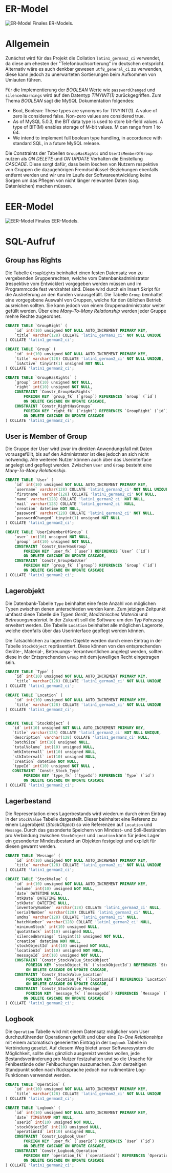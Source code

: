 # ER-Model

![ER-Model](./../modellierung/UML/ER/ER-Model.png)
Finales ER-Models.

# Allgemein

Zunächst wird für das Projekt die Collation `latin1_german2_ci` verwendet, da diese am ehesten der "Telefonbuchsortierung" im deutschen entspricht. Alternativ wäre es auch denkbar gewesen `utf8_general_ci` zu verwenden, diese kann jedoch zu unerwarteten Sortierungen beim Aufkommen von Umlauten führen.

Für die Implementierung der *BOOLEAN* Werte wie `passwordChanged` und `silencedWarnings` wird auf den Datentyp *TINYINT(1)* zurückgegriffen. Zum Thema *BOOLEAN* sagt die MySQL Dokumentation folgendes:

- Bool, Boolean: These types are synonyms for TINYINT(1). A value of zero is considered false. Non-zero values are considered true.
- As of MySQL 5.0.3, the BIT data type is used to store bit-field values. A type of BIT(M) enables storage of M-bit values. M can range from 1 to 64.
- We intend to implement full boolean type handling, in accordance with standard SQL, in a future MySQL release.

Die Constraints der Tabellen `GroupHasRights` und `UserIsMemberOfGroup` nutzen als *ON DELETE* und *ON UPDATE* Verhalten die Einstellung *CASCADE*. Diese sorgt dafür, dass beim löschen von Nutzern respektive von Gruppen die dazugehörigen Fremdschlüssel-Beziehungen ebenfalls entfernt werden und wir uns im Laufe der Softwareentwicklung keine Sorgen um das Pflegen von nicht länger relevanten Daten (sog. Datenleichen) machen müssen.

# EER-Model

![EER-Model](./../modellierung/UML/EER/EER-Model.png)
Finales EER-Models.

# SQL-Aufruf

## Group has Rights

Die Tabelle `GroupRights` beinhaltet einen festen Datensatz von zu vergebenden Gruppenrechten, welche vom Datenbankadministrator (respektive vom Entwickler) vorgegeben werden müssen und im Programmcode fest verdrahtet sind. Diese wird durch ein Insert Skript für die Auslieferung an den Kunden vorausgefüllt. Die Tabelle `Group` beinhaltet eine vorgegebene Auswahl von Gruppen, welche für den üblichen Betrieb ausreichen sollten. Sie kann jedoch von einem Gruppenadministrator weiter gefüllt werden. Über eine *Many-To-Many Relationship* werden jeder Gruppe mehre Rechte zugeordnet.

```sql
CREATE TABLE `GroupRight` (
    `id` int(10) unsigned NOT NULL AUTO_INCREMENT PRIMARY KEY,
    `title` varchar(128) COLLATE 'latin1_german2_ci' NOT NULL UNIQUE
) COLLATE 'latin1_german2_ci';

CREATE TABLE `Group` (
    `id` int(10) unsigned NOT NULL AUTO_INCREMENT PRIMARY KEY,
    `title` varchar(128) COLLATE 'latin1_german2_ci' NOT NULL UNIQUE,
    `isActive` tinyint(1) unsigned NOT NULL
) COLLATE 'latin1_german2_ci';

CREATE TABLE `GroupHasRights` (
    `group` int(10) unsigned NOT NULL,
    `right` int(10) unsigned NOT NULL,
    CONSTRAINT `Constr_GroupHasRights`
        FOREIGN KEY `group_fk` (`group`) REFERENCES `Group` (`id`)
        ON DELETE CASCADE ON UPDATE CASCADE,
    CONSTRAINT `Constr_RightHasGroups`
        FOREIGN KEY `right_fk` (`right`) REFERENCES `GroupRight` (`id`)
        ON DELETE CASCADE ON UPDATE CASCADE
) COLLATE 'latin1_german2_ci';
```
## User is Member of Group

Die Gruppe der User wird zwar im direkten Anwendungsfall mit Daten vorausgefüllt, bis auf den Administrator ist dies jedoch an sich nicht notwendig. Alle weiteren Nutzer können auch über das Userinterface angelegt und gepflegt werden. Zwischen `User` und `Group` besteht eine *Many-To-Many Relationship*.

```sql
CREATE TABLE `User` (
    `id` int(10) unsigned NOT NULL AUTO_INCREMENT PRIMARY KEY,
    `username` varchar(128) COLLATE 'latin1_german2_ci' NOT NULL UNIQUE,
    `firstname` varchar(128) COLLATE 'latin1_german2_ci' NOT NULL,
    `name` varchar(128) COLLATE 'latin1_german2_ci' NOT NULL,
    `mail` varchar(128) COLLATE 'latin1_german2_ci' NULL,
    `creation` datetime NOT NULL,
    `password` varchar(128) COLLATE 'latin1_german2_ci' NOT NULL,
    `passwordChanged` tinyint(1) unsigned NOT NULL
) COLLATE 'latin1_german2_ci';

CREATE TABLE `UserIsMemberOfGroup` (
    `user` int(10) unsigned NOT NULL,
    `group` int(10) unsigned NOT NULL,
    CONSTRAINT `Constr_UserHasGroup`
        FOREIGN KEY `user_fk` (`user`) REFERENCES `User` (`id`)
        ON DELETE CASCADE ON UPDATE CASCADE,
    CONSTRAINT `Constr_GroupHasUser`
        FOREIGN KEY `group_fk` (`group`) REFERENCES `Group` (`id`)
        ON DELETE CASCADE ON UPDATE CASCADE
) COLLATE 'latin1_german2_ci';
```

## Lagerobjekt

Die Datenbank-Tabelle `Type` beinhaltet eine feste Anzahl von möglichen Typen zwischen denen unterschieden werden kann. Zum jetzigen Zeitpunkt umfasst diese Tabelle die Typen *Gerät*, *Medizinisches Material* und *Betreuungsmaterial*. In der Zukunft soll die Software um den Typ *Fahrzeug* erweitert werden. Die Tabelle `Location` beinhaltet alle möglichen Lagerorte, welche ebenfalls über das Userinterface gepflegt werden können.

Die Tatsächlichen zu lagernden Objekte werden durch einen Eintrag in der Tabelle `StockObject` repräsentiert. Diese können von den entsprechenden Geräte-, Material-, Betreuungs- Verantwortlichen angelegt werden, sollten diese in der Entsprechenden `Group` mit dem jeweiligen Recht eingetragen sein.

```sql
CREATE TABLE `Type` (
    `id` int(10) unsigned NOT NULL AUTO_INCREMENT PRIMARY KEY,
    `title` varchar(128) COLLATE 'latin1_german2_ci' NOT NULL UNIQUE
) COLLATE 'latin1_german2_ci';

CREATE TABLE `Location` (
    `id` int(10) unsigned NOT NULL AUTO_INCREMENT PRIMARY KEY,
    `title` varchar(128) COLLATE 'latin1_german2_ci' NOT NULL UNIQUE
) COLLATE 'latin1_german2_ci';


CREATE TABLE `StockObject` (
   `id` int(10) unsigned NOT NULL AUTO_INCREMENT PRIMARY KEY,
   `title` varchar(128) COLLATE 'latin1_german2_ci' NOT NULL UNIQUE,
   `description` varchar(128) COLLATE 'latin1_german2_ci' NULL,
   `batchSize` int(10) unsigned NULL,
   `totalVolume` int(10) unsigned NULL,
   `mtkIntervall` int(10) unsigned NULL,
   `stkIntervall` int(10) unsigned NULL,
   `creation` datetime NOT NULL,
   `typeId` int(10) unsigned NOT NULL ,
   CONSTRAINT `Constr_Stock_Type`
        FOREIGN KEY `type_fk` (`typeId`) REFERENCES `Type` (`id`)
        ON DELETE CASCADE ON UPDATE CASCADE
) COLLATE 'latin1_german2_ci';
```

## Lagerbestand

Die Representation eines Lagerbestands wird wiederum durch einen Eintrag in der `StockValue` Tabelle dargestellt. Dieser beinhaltet eine Referenz zu einem Lagerobjekt (_StockObject_) so wie Referenzen auf `Location` und `Message`. Durch das gesonderte Speichern von Mindest- und Soll-Beständen pro Verbindung zwischen `StockObject` und `Location` kann für jedes Lager ein gesonderter Mindestbestand an Objekten festgelegt und explizit für diesen gewarnt werden.

``` sql
CREATE TABLE `Message` (
    `id` int(10) unsigned NOT NULL AUTO_INCREMENT PRIMARY KEY,
    `title` varchar(128) COLLATE 'latin1_german2_ci' NOT NULL UNIQUE
) COLLATE 'latin1_german2_ci';

CREATE TABLE `StockValue` (
    `id` int(10) unsigned NOT NULL AUTO_INCREMENT PRIMARY KEY,
    `volume` int(10) unsigned NOT NULL,
    `date` DATETIME NULL,
    `mtkDate` DATETIME NULL,
    `stkDate` DATETIME NULL,
    `inventoryNumber` varchar(128) COLLATE 'latin1_german2_ci' NULL,
    `serialNumber` varchar(128) COLLATE 'latin1_german2_ci' NULL,
    `umdns` varchar(128) COLLATE 'latin1_german2_ci' NULL,
    `batchNumber` varchar(128) COLLATE 'latin1_german2_ci' NULL,
    `minimumStock` int(10) unsigned NULL,
    `quotaStock` int(10) unsigned NULL,
    `silencedWarnings` tinyint(1) unsigned NOT NULL,
    `creation` datetime NOT NULL,
    `stockObjectId` int(10) unsigned NOT NULL,
    `locationId` int(10) unsigned NOT NULL,
    `messageId` int(10) unsigned NOT NULL,
    CONSTRAINT `Constr_StockValue_StockObject`
         FOREIGN KEY `stockObject_fk` (`stockObjectId`) REFERENCES `StockObject` (`id`)
         ON DELETE CASCADE ON UPDATE CASCADE,
    CONSTRAINT `Constr_StockValue_Location`
         FOREIGN KEY `location_fk` (`locationId`) REFERENCES `Location` (`id`)
         ON DELETE CASCADE ON UPDATE CASCADE,
    CONSTRAINT `Constr_StockValue_Message`
         FOREIGN KEY `message_fk` (`messageId`) REFERENCES `Message` (`id`)
        ON DELETE CASCADE ON UPDATE CASCADE
) COLLATE 'latin1_german2_ci';
```

## Logbook

Die `Operation` Tabelle wird mit einem Datensatz möglicher vom User durchzuführender Operationen gefüllt und über eine *To-One Relationships* mit einem automatisch generierten Eintrag in der `Logbook` Tabelle in Verbindung gesetzt. Auf diesem Weg bietet unser Softwaresystem die Möglichkeit, sollte dies gänzlich ausgereizt werden wollen, jede Bestandsveränderung pro Nutzer festzuhalten und so die Ursache für Fehlbestände oder Fehlbuchungen auszumachen. Zum derzeitigen Standpunkt sollen nach Rücksprache jedoch nur rudimentäre Log-Funktionen verwendet werden.

```sql
CREATE TABLE `Operation` (
    `id` int(10) unsigned NOT NULL AUTO_INCREMENT PRIMARY KEY,
    `title` varchar(128) COLLATE 'latin1_german2_ci' NOT NULL UNIQUE
) COLLATE 'latin1_german2_ci';

CREATE TABLE `Logbook` (
    `id` int(10) unsigned NOT NULL AUTO_INCREMENT PRIMARY KEY,
    `date` TIMESTAMP NOT NULL,
    `userId` int(10) unsigned NOT NULL,
    `stockObjectId` int(10) unsigned NULL,
    `operationId` int(10) unsigned NULL,
    CONSTRAINT `Constr_Logbook_User`
        FOREIGN KEY `user_fk` (`userId`) REFERENCES `User` (`id`)
        ON DELETE CASCADE ON UPDATE CASCADE,
    CONSTRAINT `Constr_Logbook_Operation`
        FOREIGN KEY `operation_fk` (`operationId`) REFERENCES `Operation` (`id`)
        ON DELETE CASCADE ON UPDATE CASCADE
) COLLATE 'latin1_german2_ci';
```
